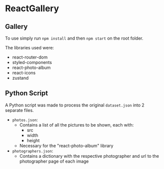 # ReactGallery

## Gallery

To use simply run `npm install` and then `npm start` on the root folder.

The libraries used were:
- react-router-dom
- styled-components
- react-photo-album
- react-icons
- zustand

## Python Script

A Python script was made to process the original `dataset.json` into 2 separate files.
- `photos.json`: 
    - Contains a list of all the pictures to be shown, each with:
        - src
        - width
        - height
    - Necessary for the "react-photo-album" library
- `photographers.json`:
    - Contains a dictionary with the respective photographer and url to the photographer page of each image
